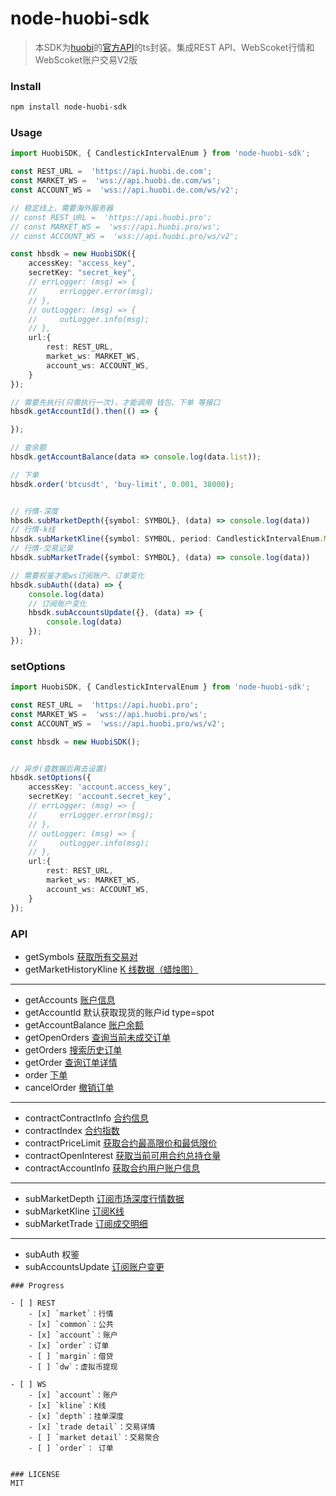 
# node-huobi-sdk

> 本SDK为[huobi](https://www.huobi.pro/zh-cn)的[官方API](https://huobiapi.github.io/docs)的ts封装。集成REST API、WebScoket行情和WebScoket账户交易V2版


### Install

```bash
npm install node-huobi-sdk
```


### Usage

```ts
import HuobiSDK, { CandlestickIntervalEnum } from 'node-huobi-sdk';

const REST_URL =  'https://api.huobi.de.com';
const MARKET_WS =  'wss://api.huobi.de.com/ws';
const ACCOUNT_WS =  'wss://api.huobi.de.com/ws/v2';

// 稳定线上，需要海外服务器
// const REST_URL =  'https://api.huobi.pro';
// const MARKET_WS =  'wss://api.huobi.pro/ws';
// const ACCOUNT_WS =  'wss://api.huobi.pro/ws/v2';

const hbsdk = new HuobiSDK({
    accessKey: "access_key",
    secretKey: "secret_key",
    // errLogger: (msg) => {
    //     errLogger.error(msg);
    // },
    // outLogger: (msg) => {
    //     outLogger.info(msg);
    // },
    url:{
        rest: REST_URL,
        market_ws: MARKET_WS,
        account_ws: ACCOUNT_WS,
    }
});

// 需要先执行(只需执行一次)，才能调用 钱包、下单 等接口
hbsdk.getAccountId().then(() => {

});

// 查余额
hbsdk.getAccountBalance(data => console.log(data.list));

// 下单
hbsdk.order('btcusdt', 'buy-limit', 0.001, 38000);


// 行情-深度
hbsdk.subMarketDepth({symbol: SYMBOL}, (data) => console.log(data))
// 行情-k线
hbsdk.subMarketKline({symbol: SYMBOL, period: CandlestickIntervalEnum.MIN1}, (data) => console.log(data))
// 行情-交易记录
hbsdk.subMarketTrade({symbol: SYMBOL}, (data) => console.log(data))

// 需要权鉴才能ws订阅账户、订单变化
hbsdk.subAuth((data) => {
    console.log(data)
    // 订阅账户变化
    hbsdk.subAccountsUpdate({}, (data) => {
        console.log(data)
    });
});
```


### setOptions
```ts
import HuobiSDK, { CandlestickIntervalEnum } from 'node-huobi-sdk';

const REST_URL =  'https://api.huobi.pro';
const MARKET_WS =  'wss://api.huobi.pro/ws';
const ACCOUNT_WS =  'wss://api.huobi.pro/ws/v2';

const hbsdk = new HuobiSDK();


// 异步(查数据后再去设置)
hbsdk.setOptions({
    accessKey: 'account.access_key',
    secretKey: 'account.secret_key',
    // errLogger: (msg) => {
    //     errLogger.error(msg);
    // },
    // outLogger: (msg) => {
    //     outLogger.info(msg);
    // },
    url:{
        rest: REST_URL,
        market_ws: MARKET_WS,
        account_ws: ACCOUNT_WS,
    }
});
```

### API

- getSymbols [获取所有交易对](https://huobiapi.github.io/docs/spot/v1/cn/#0e505d18dc)
- getMarketHistoryKline [K 线数据（蜡烛图）](https://huobiapi.github.io/docs/spot/v1/cn/#k)
- --
- getAccounts [账户信息](https://huobiapi.github.io/docs/spot/v1/cn/#2a0d0be224)
- getAccountId 默认获取现货的账户id type=spot
- getAccountBalance [账户余额](https://huobiapi.github.io/docs/spot/v1/cn/#870c0ab88b)
- getOpenOrders [查询当前未成交订单](https://huobiapi.github.io/docs/spot/v1/cn/#95f2078356)
- getOrders [搜索历史订单](https://huobiapi.github.io/docs/spot/v1/cn/#d72a5b49e7)
- getOrder [查询订单详情](https://huobiapi.github.io/docs/spot/v1/cn/#5f8b337a4c)
- order [下单](https://huobiapi.github.io/docs/spot/v1/cn/#fd6ce2a756)
- cancelOrder [撤销订单](https://huobiapi.github.io/docs/spot/v1/cn/#de93fae07b)
- --
- contractContractInfo [合约信息](https://huobiapi.github.io/docs/dm/v1/cn/#a231eed8c5)
- contractIndex [合约指数](https://huobiapi.github.io/docs/dm/v1/cn/#6b15dcb6a3)
- contractPriceLimit [获取合约最高限价和最低限价](https://huobiapi.github.io/docs/dm/v1/cn/#025c787500)
- contractOpenInterest [获取当前可用合约总持仓量](https://huobiapi.github.io/docs/dm/v1/cn/#e30aaa2765)
- contractAccountInfo [获取合约用户账户信息](https://huobiapi.github.io/docs/dm/v1/cn/#e807c44c06)

- --
- subMarketDepth [订阅市场深度行情数据](https://huobiapi.github.io/docs/spot/v1/cn/#8742b7d9f7)
- subMarketKline [订阅K线](https://huobiapi.github.io/docs/spot/v1/cn/#k-2)
- subMarketTrade [订阅成交明细](https://huobiapi.github.io/docs/spot/v1/cn/#56c6c47284-2)
- --
- subAuth 权鉴
- subAccountsUpdate [订阅账户变更](https://huobiapi.github.io/docs/spot/v1/cn/#f2e38456dd)
```
### Progress

- [ ] REST
    - [x] `market`：行情
    - [x] `common`：公共
    - [x] `account`：账户
    - [x] `order`：订单
    - [ ] `margin`：借贷
    - [ ] `dw`：虚拟币提现

- [ ] WS
    - [x] `account`：账户
    - [x] `kline`：K线
    - [x] `depth`：挂单深度
    - [x] `trade detail`：交易详情
    - [ ] `market detail`：交易聚合
    - [ ] `order`： 订单


### LICENSE
MIT